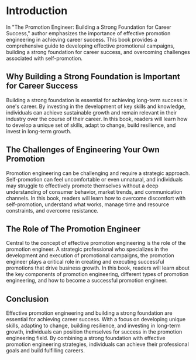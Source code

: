 Introduction
============

In "The Promotion Engineer: Building a Strong Foundation for Career Success," author emphasizes the importance of effective promotion engineering in achieving career success. This book provides a comprehensive guide to developing effective promotional campaigns, building a strong foundation for career success, and overcoming challenges associated with self-promotion.

Why Building a Strong Foundation is Important for Career Success
----------------------------------------------------------------

Building a strong foundation is essential for achieving long-term success in one's career. By investing in the development of key skills and knowledge, individuals can achieve sustainable growth and remain relevant in their industry over the course of their career. In this book, readers will learn how to develop a unique set of skills, adapt to change, build resilience, and invest in long-term growth.

The Challenges of Engineering Your Own Promotion
------------------------------------------------

Promotion engineering can be challenging and require a strategic approach. Self-promotion can feel uncomfortable or even unnatural, and individuals may struggle to effectively promote themselves without a deep understanding of consumer behavior, market trends, and communication channels. In this book, readers will learn how to overcome discomfort with self-promotion, understand what works, manage time and resource constraints, and overcome resistance.

The Role of The Promotion Engineer
----------------------------------

Central to the concept of effective promotion engineering is the role of the promotion engineer. A strategic professional who specializes in the development and execution of promotional campaigns, the promotion engineer plays a critical role in creating and executing successful promotions that drive business growth. In this book, readers will learn about the key components of promotion engineering, different types of promotion engineering, and how to become a successful promotion engineer.

Conclusion
----------

Effective promotion engineering and building a strong foundation are essential for achieving career success. With a focus on developing unique skills, adapting to change, building resilience, and investing in long-term growth, individuals can position themselves for success in the promotion engineering field. By combining a strong foundation with effective promotion engineering strategies, individuals can achieve their professional goals and build fulfilling careers.
